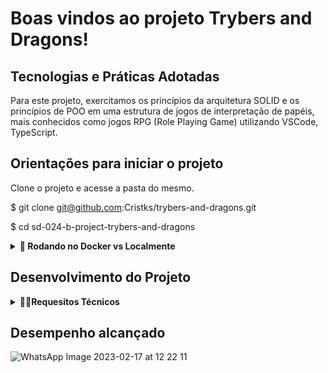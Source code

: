 
# Boas vindos ao  projeto Trybers and Dragons!






## Tecnologias e Práticas Adotadas
  
  Para este projeto, exercitamos os princípios da arquitetura SOLID e os princípios de POO em uma estrutura de jogos de interpretação de papéis, mais conhecidos como jogos RPG (Role Playing Game) utilizando VSCode, TypeScript.

  


## Orientações para iniciar o projeto

Clone o projeto e acesse a pasta do mesmo.

$ git clone git@github.com:Cristks/trybers-and-dragons.git

$ cd sd-024-b-project-trybers-and-dragons

<details>
  <summary><strong>🐋 Rodando no Docker vs Localmente</strong></summary><br />

  <details>
  <summary>Com Docker</summary>

  ```bash
  # Criar container
  $ docker-compose up -d

  # Abrir terminal interativo do container
  $ docker exec -it trybers_and_dragons bash

  # Instalar as dependências
  $ npm install

  # Iniciar o projeto
  $ npm start
  ```
</details>

<details>
  <summary>Sem Docker</summary>

  ```bash
  # Instalar as dependências
  $ npm install

  # Iniciar o projeto
  $ npm start
  ```
</details>
  </details>
  
  ## Desenvolvimento do Projeto
  
 <details>
    <summary><strong>👨‍💻Requesitos Técnicos</strong></summary><br />


  
  <details>
<summary><red>Requesitos obrigatórios<red></summary><br />  
 
  

✅ 1. Criar uma classe Race.

✅ 2. Criar classes que herdam de Race.

- ✅ 3. Crie a interface Energy.

- ✅ 4. Crie a classe Archetype.

- ✅ 5. Crie classes que herdam de Archetype.

- ✅ 6. Crie a interface Fighter.

- ✅ 7. Crie a classe Character.

- ✅ 8. Crie a interface SimpleFighter.

- ✅ 9. Crie a classe Monster.

- ✅ 10. Crie a classe PVP.
    </details>
  
<details>
  
<summary>Requesitos Bônus</summary><br /> 

- ✅ 11. Crie a classe PVE.

- ✅ 12. Crie a classe Dragon.

- ✅ 13. Crie objetos no arquivo index.
  </details>
  </details>
 
  ## Desempenho alcançado
 ![WhatsApp Image 2023-02-17 at 12 22 11](https://user-images.githubusercontent.com/106772807/219756911-65d97ad5-557c-41ea-8584-5d517d509ed4.jpeg)
 
